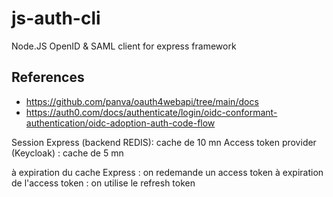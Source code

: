 # js-auth-cli
Node.JS OpenID &amp; SAML client for express framework

## References 

- https://github.com/panva/oauth4webapi/tree/main/docs
- https://auth0.com/docs/authenticate/login/oidc-conformant-authentication/oidc-adoption-auth-code-flow


Session Express (backend REDIS): cache de 10 mn
Access token provider (Keycloak) : cache de 5 mn

à expiration du cache Express : on redemande un access token
à expiration de l'access token : on utilise le refresh token



